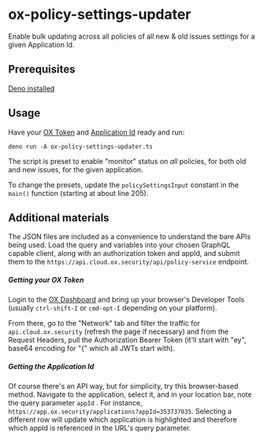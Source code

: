 # ox-policy-settings-updater

Enable bulk updating across all policies of all new &amp; old issues settings
for a given Application Id.

## Prerequisites

[Deno installed](https://docs.deno.com/runtime/getting_started/installation/)

## Usage

Have your [OX Token](#getting-your-ox-token) and
[Application Id](#getting-the-application-id) ready and run:

`deno run -A ox-policy-settings-updater.ts`

The script is preset to enable "monitor" status on _all_ policies, for both old
and new issues, for the given application.

To change the presets, update the `policySettingsInput` constant in the `main()`
function (starting at about line 205).

## Additional materials
The JSON files are included as a convenience to understand the bare APIs being
used. Load the query and variables into your chosen GraphQL capable client, along
with an authorization token and appId, and submit them to the 
`https://api.cloud.ox.security/api/policy-service` endpoint.

##### Getting your OX Token

Login to the [OX Dashboard](https://app.ox.security) and bring up your browser's
Developer Tools (usually `ctrl-shift-I` or `cmd-opt-I` depending on your
platform).

From there, go to the "Network" tab and filter the traffic for
`api.cloud.ox.security` (refresh the page if necessary) and from the Request
Headers, pull the Authorization Bearer Token (it'll start with "ey", base64
encoding for "{" which all JWTs start with).

##### Getting the Application Id

Of course there's an API way, but for simplicity, try this browser-based method.
Navigate to the application, select it, and in your location bar, note the query
parameter `appId` . For instance,
`https://app.ox.security/applications?appId=353737035`. Selecting a different
row will update which application is highlighted and therefore which appId is
referenced in the URL's query parameter.
